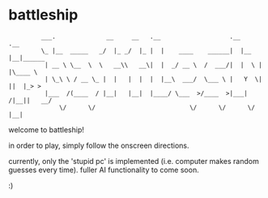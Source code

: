 # battleship
             ___.              __     __   .__                   .__     .__
             \_ |__  _____   _/  |_ _/  |_ |  |    ____    ______|  |__  |__|______
              | __ \ \__  \  \   __\\   __\|  |  _/ __ \  /  ___/|  |  \ |  |\____ \
              | \_\ \ / __ \_ |  |   |  |  |  |__\  ___/  \___ \ |   Y  \|  ||  |_> >
              |___  /(____  / |__|   |__|  |____/ \___  >/____  >|___|  /|__||   __/
                  \/      \/                          \/      \/      \/     |__|

welcome to battleship!

in order to play, simply follow the onscreen directions.

currently, only the 'stupid pc' is implemented (i.e. computer makes random guesses every time). 
fuller AI functionality to come soon. 

:)

